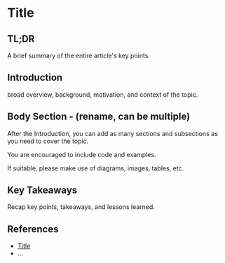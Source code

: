 # Title

## TL;DR

A brief summary of the entire article's key points.

## Introduction

broad overview, background, motivation, and context of the topic.

## Body Section - (rename, can be multiple)

After the Introduction, you can add as many sections and subsections as you need to cover the topic.

You are encouraged to include code and examples.

If suitable, please make use of diagrams, images, tables, etc.

## Key Takeaways

Recap key points, takeaways, and lessons learned.

## References

- [Title](link)
- ...

